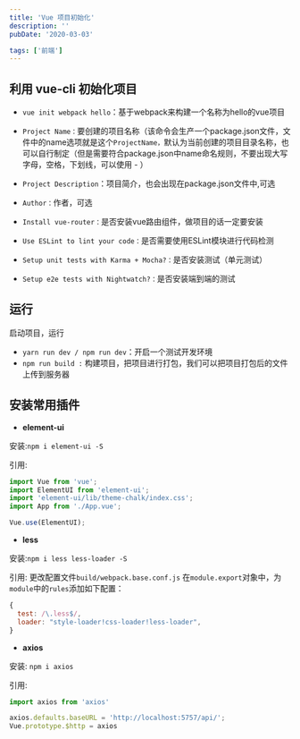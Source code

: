 ```yaml
---
title: 'Vue 项目初始化'
description: ''
pubDate: '2020-03-03'

tags: ['前端']
---
```


## 利用 vue-cli 初始化项目
- `vue init webpack hello`：基于webpack来构建一个名称为hello的vue项目
- `Project Name：`要创建的项目名称（该命令会生产一个package.json文件，文件中的name选项就是这个`ProjectName，`默认为当前创建的项目目录名称，也可以自行制定（但是需要符合package.json中name命名规则，不要出现大写字母，空格，下划线，可以使用 - ）

- `Project Description`：项目简介，也会出现在package.json文件中,可选
- `Author：`作者，可选
- `Install vue-router：`是否安装vue路由组件，做项目的话一定要安装
- `Use ESLint to lint your code：`是否需要使用ESLint模块进行代码检测
- `Setup unit tests with Karma + Mocha?：`是否安装测试（单元测试）
- `Setup e2e tests with Nightwatch?：`是否安装端到端的测试

## 运行
启动项目，运行

- `yarn run dev / npm run dev`：开启一个测试开发环境
- `npm run build :` 构建项目，把项目进行打包，我们可以把项目打包后的文件上传到服务器

## 安装常用插件
- **element-ui**

安装:`npm i element-ui -S`

引用:
```js
import Vue from 'vue';
import ElementUI from 'element-ui';
import 'element-ui/lib/theme-chalk/index.css';
import App from './App.vue';

Vue.use(ElementUI);
```
- **less** 

安装:`npm i less less-loader -S`

引用:
更改配置文件`build/webpack.base.conf.js`
在`module.export`对象中，为`module`中的`rules`添加如下配置：
```js
{
  test: /\.less$/,
  loader: "style-loader!css-loader!less-loader",
}

```
- **axios** 

安装: `npm i axios`

引用:
```js
import axios from 'axios'

axios.defaults.baseURL = 'http://localhost:5757/api/';
Vue.prototype.$http = axios
```

